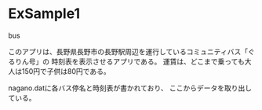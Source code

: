ExSample1
=========

bus 

このアプリは、長野県長野市の長野駅周辺を運行しているコミュニティバス「ぐるりん号」の
時刻表を表示させるアプリである。
運賃は、どこまで乗っても大人は150円で子供は80円である。

nagano.datに各バス停名と時刻表が書かれており、
ここからデータを取り出している。
